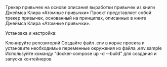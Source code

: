 Трекер привычек на основе описания выработки привычек из книги Джеймса Клира «Атомные привычки»
Проект представляет собой трекер привычек, основанный на принципах, описанных в книге Джеймса Клира «Атомные привычки».

Установка и настройка:

Клонируйте репозиторий
Создайте файл .env в корне проекта и установите необходимые переменные окружения из файла .env.sample
Используйте команду "docker-compose up -d --build" для создания и запуска контейнеров
